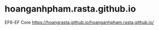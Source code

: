 # hoanganhpham.rasta.github.io
EF6-EF Core
https://hoangrasta.github.io/hoanganhpham.rasta.github.io/
